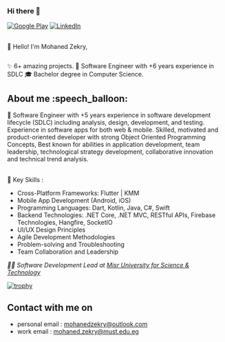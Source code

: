 ### Hi there 👋

<p><a href="https://www.facebook.com/MohanadZekry" target="_blank"><img alt="Google Play" src="https://img.shields.io/badge/Facebook-4267B2.svg?style=for-the-badge&logo=facebook&logoColor=white" /></a> <a href="https://www.linkedin.com/in/mohanedzekry" target="_blank"><img alt="LinkedIn" src="https://img.shields.io/badge/linkedin-0077b5.svg?style=for-the-badge&logo=linkedin&logoColor=white" /></a>
<br />
<br />

👋 Hello! I'm Mohaned Zekry,
<p><img src="https://komarev.com/ghpvc/?username=MohanedZekry&style=flat-square&color=blue" alt=""></p>

✨ 6+ amazing projects.
📱 Software Engineer with +6 years experience in SDLC
🎓 Bachelor degree in Computer Science.

<h2> About me :speech_balloon: </h2>
🚀 Software Engineer with +5 years experience in software development lifecycle (SDLC) including analysis, design, development, and testing. Experience in software apps for both web & mobile. Skilled, motivated and product-oriented developer with strong Object Oriented Programming Concepts, Best known for abilities in application development, team leadership, technological strategy development, collaborative innovation and technical trend analysis.
<br />
<br />

🌟 Key Skills :
- Cross-Platform Frameworks: Flutter | KMM
- Mobile App Development (Android, iOS)
- Programming Languages: Dart, Kotlin, Java, C#, Swift
- Backend Technologies: .NET Core, .NET MVC, RESTful APIs, Firebase Technologies, Hangfire, SocketIO
- UI/UX Design Principles
- Agile Development Methodologies
- Problem-solving and Troubleshooting
- Team Collaboration and Leadership

<p><em>🧑‍💻 Software Development Lead at <a href="http://must.edu.eg">Misr University for Science & Technology </a></br> 
</em></p>

[![trophy](https://github-profile-trophy.vercel.app/?username=mohanedzekry)](https://github.com/MohanedZekry)

<h2> Contact with me on </h2>

- personal email : mohanedzekry@outlook.com
- work email : mohaned.zekry@must.edu.eg

